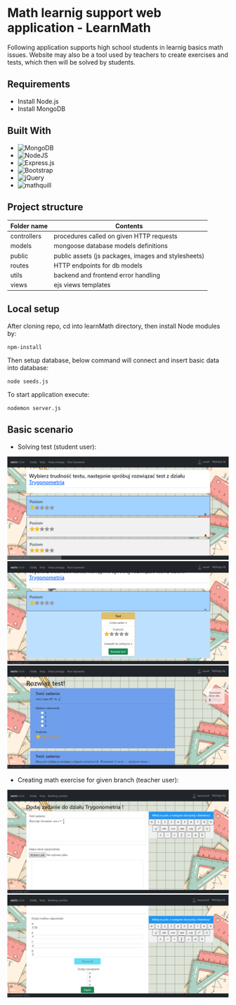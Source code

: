 
# Math learnig support web application - LearnMath
Following application supports high school students in learnig basics math issues. Website may also be a tool used by teachers to create exercises and tests, which then will be solved by students.

## Requirements

- Install Node.js
- Install MongoDB


## Built With

* ![MongoDB](https://img.shields.io/badge/MongoDB-%234ea94b.svg?style=for-the-badge&logo=mongodb&logoColor=white)
* ![NodeJS](https://img.shields.io/badge/node.js-6DA55F?style=for-the-badge&logo=node.js&logoColor=white)
* ![Express.js](https://img.shields.io/badge/express.js-%23404d59.svg?style=for-the-badge&logo=express&logoColor=%2361DAFB)
* ![Bootstrap](https://img.shields.io/badge/bootstrap-%23563D7C.svg?style=for-the-badge&logo=bootstrap&logoColor=white)
* ![jQuery](https://img.shields.io/badge/jquery-%230769AD.svg?style=for-the-badge&logo=jquery&logoColor=white)
* ![mathquill](https://img.shields.io/badge/mathquill-mathquill-orange)


## Project structure

Folder name  | Contents
------------- | -------------
controllers | procedures called on given HTTP requests
models  | mongoose database models definitions
public  | public assets (js packages, images and stylesheets)
routes  | HTTP endpoints for db models 
utils  | backend and frontend error handling
views  | ejs views templates


## Local setup

After cloning repo, cd into learnMath directory, then install Node modules by:

```
npm-install
```

Then setup database, below command will connect and insert basic data into database:

```
node seeds.js
```

To start application execute:

```
nodemon server.js
```
## Basic scenario

- Solving test (student user):

![levels](images/levels.png)
![chooseTest](images/chooseTest.png)
![testAttempt](images/testAttempt.png)

- Creating math exercise for given branch (teacher user):

![createExercise1](images/createExercise1.png)
![createExercise2](images/createExercise2.png)